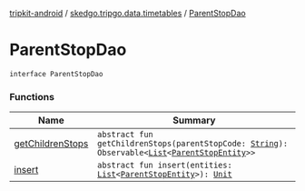 [tripkit-android](../../index.md) / [skedgo.tripgo.data.timetables](../index.md) / [ParentStopDao](./index.md)

# ParentStopDao

`interface ParentStopDao`

### Functions

| Name | Summary |
|---|---|
| [getChildrenStops](get-children-stops.md) | `abstract fun getChildrenStops(parentStopCode: `[`String`](https://kotlinlang.org/api/latest/jvm/stdlib/kotlin/-string/index.html)`): Observable<`[`List`](https://kotlinlang.org/api/latest/jvm/stdlib/kotlin.collections/-list/index.html)`<`[`ParentStopEntity`](../-parent-stop-entity/index.md)`>>` |
| [insert](insert.md) | `abstract fun insert(entities: `[`List`](https://kotlinlang.org/api/latest/jvm/stdlib/kotlin.collections/-list/index.html)`<`[`ParentStopEntity`](../-parent-stop-entity/index.md)`>): `[`Unit`](https://kotlinlang.org/api/latest/jvm/stdlib/kotlin/-unit/index.html) |
